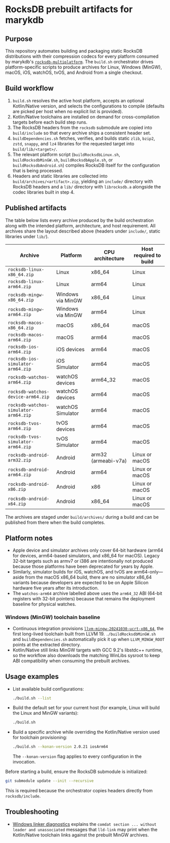 # RocksDB prebuilt artifacts for marykdb

## Purpose
This repository automates building and packaging static RocksDB distributions with their compression codecs for every platform consumed by marykdb's [`rocksdb-multiplatform`](https://github.com/marykdb/rocksdb-multiplatform). The `build.sh` orchestrator drives platform-specific scripts to produce archives for Linux, Windows (MinGW), macOS, iOS, watchOS, tvOS, and Android from a single checkout.

## Build workflow
1. `build.sh` resolves the active host platform, accepts an optional Kotlin/Native version, and selects the configurations to compile (defaults are picked per host when no explicit list is provided).
2. Kotlin/Native toolchains are installed on demand for cross-compilation targets before each build step runs.
3. The RocksDB headers from the `rocksdb` submodule are copied into `build/include` so that every archive ships a consistent header set.
4. `buildDependencies.sh` fetches, verifies, and builds static `zlib`, `bzip2`, `zstd`, `snappy`, and `lz4` libraries for the requested target into `build/lib/<target>/`.
5. The relevant platform script (`buildRocksdbLinux.sh`, `buildRocksdbMinGW.sh`, `buildRocksdbApple.sh`, or `buildRocksdbAndroid.sh`) compiles RocksDB itself for the configuration that is being processed.
6. Headers and static libraries are collected into `build/archives/<artifact>.zip`, yielding an `include/` directory with RocksDB headers and a `lib/` directory with `librocksdb.a` alongside the codec libraries built in step 4.

## Published artifacts
The table below lists every archive produced by the build orchestration along with the intended platform, architecture, and host requirement. All archives share the layout described above (headers under `include/`, static libraries under `lib/`).

| Archive | Platform | CPU architecture | Host required to build |
| --- | --- | --- | --- |
| `rocksdb-linux-x86_64.zip` | Linux | x86_64 | Linux |
| `rocksdb-linux-arm64.zip` | Linux | arm64 | Linux |
| `rocksdb-mingw-x86_64.zip` | Windows via MinGW | x86_64 | Linux |
| `rocksdb-mingw-arm64.zip` | Windows via MinGW | arm64 | Linux |
| `rocksdb-macos-x86_64.zip` | macOS | x86_64 | macOS |
| `rocksdb-macos-arm64.zip` | macOS | arm64 | macOS |
| `rocksdb-ios-arm64.zip` | iOS devices | arm64 | macOS |
| `rocksdb-ios-simulator-arm64.zip` | iOS Simulator | arm64 | macOS |
| `rocksdb-watchos-arm64.zip` | watchOS devices | arm64_32 | macOS |
| `rocksdb-watchos-device-arm64.zip` | watchOS devices | arm64 | macOS |
| `rocksdb-watchos-simulator-arm64.zip` | watchOS Simulator | arm64 | macOS |
| `rocksdb-tvos-arm64.zip` | tvOS devices | arm64 | macOS |
| `rocksdb-tvos-simulator-arm64.zip` | tvOS Simulator | arm64 | macOS |
| `rocksdb-android-arm32.zip` | Android | arm32 (armeabi-v7a) | Linux or macOS |
| `rocksdb-android-arm64.zip` | Android | arm64 | Linux or macOS |
| `rocksdb-android-x86.zip` | Android | x86 | Linux or macOS |
| `rocksdb-android-x64.zip` | Android | x86_64 | Linux or macOS |

The archives are staged under `build/archives/` during a build and can be published from there when the build completes.

## Platform notes
- Apple device and simulator archives only cover 64-bit hardware (arm64 for devices, arm64-based simulators, and x86_64 for macOS). Legacy 32-bit targets such as armv7 or i386 are intentionally not produced because those platforms have been deprecated for years by Apple.
- Similarly, simulator builds for iOS, watchOS, and tvOS are arm64-only—aside from the macOS x86_64 build, there are no simulator x86_64 variants because developers are expected to be on Apple Silicon hardware five years after its introduction.
- The `watchos-arm64` archive labelled above uses the `arm64_32` ABI (64-bit registers with 32-bit pointers) because that remains the deployment baseline for physical watches.

### Windows (MinGW) toolchain baseline
- Continuous integration provisions [`llvm-mingw-20241030-ucrt-x86_64`](https://github.com/mstorsjo/llvm-mingw/releases/tag/20241030), the first long-lived toolchain built from LLVM 19. `./buildRocksdbMinGW.sh` and `buildDependencies.sh` automatically pick it up when `LLVM_MINGW_ROOT` points at the extracted directory.
- Kotlin/Native still links MinGW targets with GCC 9.2's libstdc++ runtime, so the workflow also downloads the matching WinLibs sysroot to keep ABI compatibility when consuming the prebuilt archives.

## Usage examples
- List available build configurations:
  ```bash
  ./build.sh --list
  ```
- Build the default set for your current host (for example, Linux will build the Linux and MinGW variants):
  ```bash
  ./build.sh
  ```
- Build a specific archive while overriding the Kotlin/Native version used for toolchain provisioning:
  ```bash
  ./build.sh --konan-version 2.0.21 iosArm64
  ```
  The `--konan-version` flag applies to every configuration in the invocation.

Before starting a build, ensure the RocksDB submodule is initialized:
```bash
git submodule update --init --recursive
```
This is required because the orchestrator copies headers directly from `rocksdb/include`.

## Troubleshooting
- [Windows linker diagnostics](docs/windows-linker-diagnostics.md) explains the `comdat section ... without leader and unassociated`
  messages that `lld-link` may print when the Kotlin/Native toolchain links against the
  prebuilt MinGW archives.
